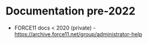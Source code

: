 # Documentation pre-2022

 - FORCE11 docs < 2020 (private) - https://archive.force11.net/group/administrator-help
